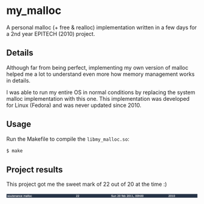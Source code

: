 # my_malloc

A personal malloc (+ free & realloc) implementation written in a few days for a 2nd year EPITECH (2010) project.

## Details

Although far from being perfect, implementing my own version of malloc helped me a lot to understand even more how memory management works in details.

I was able to run my entire OS in normal conditions by replacing the system malloc implementation with this one.
This implementation was developed for Linux (Fedora) and was never updated since 2010.

## Usage

Run the Makefile to compile the `libmy_malloc.so`:

```bash
$ make
```

## Project results

This project got me the sweet mark of 22 out of 20 at the time :)

![mark](.readme/mark.png)
